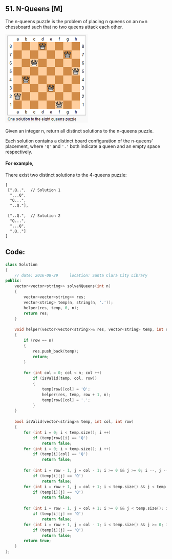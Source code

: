 ## 51. N-Queens [M]
The n-queens puzzle is the problem of placing n queens on an n×n chessboard such that no two queens attack each other.

![](https://github.com/ysong49/LeetCode-Note/blob/master/image/8-queens.png)

Given an integer n, return all distinct solutions to the n-queens puzzle.

Each solution contains a distinct board configuration of the n-queens' placement, where `'Q'` and `'.'` both indicate a queen and an empty space respectively.

#### For example,
There exist two distinct solutions to the 4-queens puzzle:
```
[
 [".Q..",  // Solution 1
  "...Q",
  "Q...",
  "..Q."],

 ["..Q.",  // Solution 2
  "Q...",
  "...Q",
  ".Q.."]
]
```

## Code:
```c++
class Solution 
{
    // date: 2016-08-29     location: Santa Clara City Library
public:
    vector<vector<string>> solveNQueens(int n) 
    {
        vector<vector<string>> res;
        vector<string> temp(n, string(n, '.'));
        helper(res, temp, 0, n);
        return res;
    }
    
    void helper(vector<vector<string>>& res, vector<string> temp, int row, int& n)
    {
        if (row == n)
        {
            res.push_back(temp);
            return;
        }
        
        for (int col = 0; col < n; col ++)
            if (isValid(temp, col, row))
            {
                temp[row][col] = 'Q';
                helper(res, temp, row + 1, n);
                temp[row][col] = '.';
            }
    }
    
    bool isValid(vector<string>& temp, int col, int row)
    {
        for (int i = 0; i < temp.size(); i ++)
            if (temp[row][i] == 'Q')
                return false;
        for (int i = 0; i < temp.size(); i ++)
            if (temp[i][col] == 'Q')
                return false;
                
        for (int i = row - 1, j = col - 1; i >= 0 && j >= 0; i --, j --)
            if (temp[i][j] == 'Q')
                return false;
        for (int i = row + 1, j = col + 1; i < temp.size() && j < temp.size(); i ++, j ++)
            if (temp[i][j] == 'Q')
                return false;
                
        for (int i = row - 1, j = col + 1; i >= 0 && j < temp.size(); i --, j ++)
            if (temp[i][j] == 'Q')
                return false;
        for (int i = row + 1, j = col - 1; i < temp.size() && j >= 0; i ++, j --)
            if (temp[i][j] == 'Q')
                return false;
        return true;
    }
};
```
